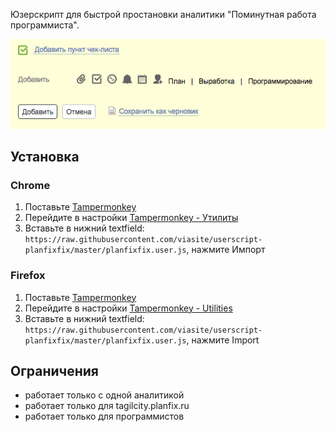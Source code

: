 Юзерскрипт для быстрой простановки аналитики "Поминутная работа программиста".

![demo](demo.png)

## Установка

### Chrome
1. Поставьте [Tampermonkey](https://chrome.google.com/webstore/detail/tampermonkey/dhdgffkkebhmkfjojejmpbldmpobfkfo?hl=ru)
2. Перейдите в настройки [Tampermonkey - Утилиты](chrome-extension://dhdgffkkebhmkfjojejmpbldmpobfkfo/options.html#nav=utils)
3. Вставьте в нижний textfield: `https://raw.githubusercontent.com/viasite/userscript-planfixfix/master/planfixfix.user.js`, нажмите Импорт

### Firefox
1. Поставьте [Tampermonkey](https://addons.mozilla.org/en-US/firefox/addon/tampermonkey/)
2. Перейдите в настройки [Tampermonkey - Utilities](moz-extension://587498b6-ac6d-a240-ab46-2c85f5a8d96a/options.html#nav=utils)
3. Вставьте в нижний textfield: `https://raw.githubusercontent.com/viasite/userscript-planfixfix/master/planfixfix.user.js`, нажмите Import

## Ограничения
- работает только с одной аналитикой
- работает только для tagilcity.planfix.ru
- работает только для программистов
